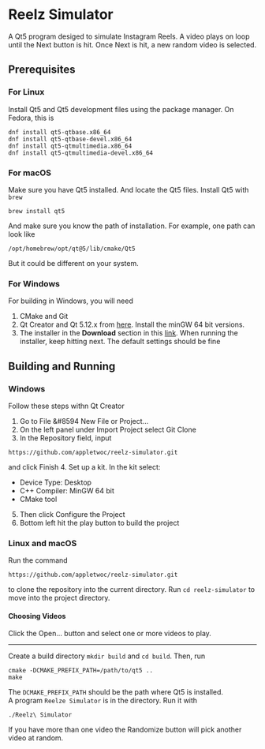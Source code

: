 # Reelz Simulator
A Qt5 program desiged to simulate Instagram Reels. A video plays on loop until the Next button is hit. Once
Next is hit, a new random video is selected.

## Prerequisites
### For Linux
Install Qt5 and Qt5 development files using the package manager. On Fedora, this is 
```
dnf install qt5-qtbase.x86_64
dnf install qt5-qtbase-devel.x86_64
dnf install qt5-qtmultimedia.x86_64
dnf install qt5-qtmultimedia-devel.x86_64
```
### For macOS
Make sure you have Qt5 installed. And locate the Qt5 files. Install Qt5 with `brew`
```
brew install qt5
```
And make sure you know the path of installation. For example, one path can look like
```
/opt/homebrew/opt/qt@5/lib/cmake/Qt5
```
But it could be different on your system.

### For Windows
For building in Windows, you will need
1. CMake and Git
2. Qt Creator and Qt 5.12.x from [here](https://www.qt.io/offline-installers). Install the minGW 64 bit versions.
3. The installer in the **Download** section in this [link](http://forum.doom9.org/showthread.php?t=156191).
When running the installer, keep hitting next. The default settings should be fine

## Building and Running

### Windows
Follow these steps withn Qt Creator
1. Go to File &#8594 New File or Project...
2. On the left panel under Import Project select Git Clone
3. In the Repository field, input
```
https://github.com/appletwoc/reelz-simulator.git
```
and click Finish
4. Set up a kit. In the kit select:
- Device Type: Desktop
- C++ Compiler: MinGW 64 bit
- CMake tool
5. Then click Configure the Project
6. Bottom left hit the play button to build the project

### Linux and macOS
Run the command
```
https://github.com/appletwoc/reelz-simulator.git
```
to clone the repository into the current directory. Run `cd reelz-simulator` to move into the
project directory.

#### Choosing Videos
Click the Open... button and select one or more videos to play.

--- 

Create a build directory `mkdir build` and `cd build`. Then, run
```
cmake -DCMAKE_PREFIX_PATH=/path/to/qt5 ..
make
```
The `DCMAKE_PREFIX_PATH` should be the path where Qt5 is installed.<br>
A program `Reelze Simulator` is in the directory. Run it with
```
./Reelz\ Simulator
```
If you have more than one video the Randomize button will pick another video at random.
